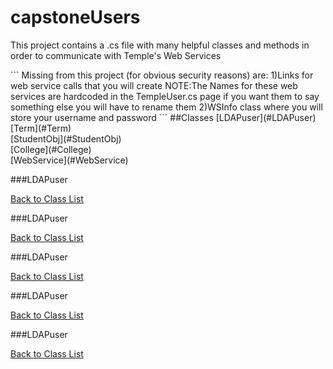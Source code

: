 # capstoneUsers

<p>This project contains a .cs file with many helpful classes and methods in order to communicate with Temple's Web Services</p>
```
Missing from this project (for obvious security reasons) are:
1)Links for web service calls that you will create 
NOTE:The Names for these web services are hardcoded in the TempleUser.cs page 
if you want them to say something else you will have to rename them
2)WSInfo class where you will store your username and password
```
##Classes
[LDAPuser](#LDAPuser)<br/>
[Term](#Term)<br/>
[StudentObj](#StudentObj)<br/>
[College](#College)<br/>
[WebService](#WebService)<br/>

###LDAPuser



[Back to Class List](#Classes)<br/>

###LDAPuser

[Back to Class List](#Classes)<br/>

###LDAPuser

[Back to Class List](#Classes)<br/>

###LDAPuser

[Back to Class List](#Classes)<br/>

###LDAPuser

[Back to Class List](#Classes)<br/>

